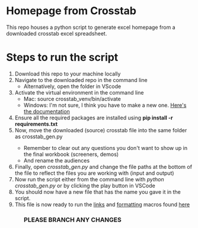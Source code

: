 <h1>Homepage from Crosstab</h1>

<p>This repo houses a python script to generate excel homepage from a downloaded crosstab excel spreadsheet.</p>

# Steps to run the script

<ol>
    <li>Download this repo to your machine locally</li>
    <li>Navigate to the downloaded repo in the command line
    <ul><li>Alternatively, open the folder in VScode</li></ul>
    </li>
    <li>Activate the virtual environment in the command line
    <ul>
    <li>Mac: source crosstab_venv/bin/activate</li>
    <li>Windows: I'm not sure, I think you have to make a new one. <a href="https://docs.python.org/3/library/venv.html">Here's the documentation</a></li>
    </ul>
    <li>Ensure all the required packages are installed using <b>pip install -r requirements.txt</b></li>
    <li>Now, move the downloaded (source) crosstab file into the same folder as crosstab_gen.py</li>
    <ul><li>Remember to clear out any questions you don't want to show up in the final workbook (screeners, demos)</li>
    <li>And rename the audiences</li>
    </ul>
    <li>Finally, open <em>crosstab_gen.py</em> and change the file paths at the bottom of the file to reflect the files you are working with (input and output)</li>
    <li>Now run the script either from the command line with <em>python crosstab_gen.py</em> or by clicking the play button in VSCode</li>
    <li>You should now have a new file that has the name you gave it in the script.</li>
    </li>
    <li>This file is now ready to run the <u>links</u> and <u>formatting</u> macros found <a href="https://djeholdingsdrive.sharepoint.com/:f:/r/sites/SPTeamRepo2.0/Shared%20Documents/8.%20Innovation%20+%20Development/S+P%20Custom%20Code/Crosstabs%20Generation%20Macros?csf=1&web=1&e=nxJDj0">here</a></li>
<ol>

<h3>PLEASE BRANCH ANY CHANGES</h3>